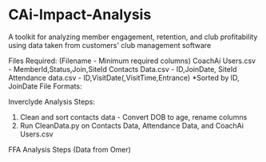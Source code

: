 # CAi-Impact-Analysis

A toolkit for analyzing member engagement, retention, and club profitability using data taken from customers' club management software

Files Required: (Filename - Minimum required columns)
    CoachAi Users.csv - MemberId,Status,Join,SiteId
    Contacts Data.csv - ID,JoinDate, SiteId
    Attendance data.csv - ID,VisitDate(,VisitTime,Entrance) *Sorted by ID, JoinDate
File Formats:

Inverclyde Analysis Steps:
1. Clean and sort contacts data - Convert DOB to age, rename columns
2. Run CleanData.py on Contacts Data, Attendance Data, and CoachAi Users.csv

FFA Analysis Steps (Data from Omer)




